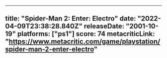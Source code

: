
---
title: "Spider-Man 2: Enter: Electro"
date: "2022-04-09T23:38:28.840Z"
releaseDate: "2001-10-19"
platforms: ["ps1"]
score: 74
metacriticLink: "https://www.metacritic.com/game/playstation/spider-man-2-enter-electro"
---
